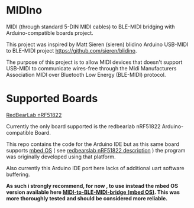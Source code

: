# MIDIno
MIDI (through standard 5-DIN MIDI cables) to BLE-MIDI bridging with Arduino-compatible boards project.    

This project was inspired by Matt Sieren (sieren) blidino Arduino USB-MIDI to BLE-MIDI project https://github.com/sieren/blidino.

The purpose of this project is to allow MIDI devices that doesn't support USB-MIDI to communicate wires-free through the Midi Manufacturers Association MIDI over Bluetooth Low Energy (BLE-MIDI) protocol.   

# Supported Boards

[RedBearLab nRF51822](https://github.com/popcornell/MIDIno/tree/master/MIDI_to_BLE-MIDI_bridge%20nRF51822)

Currently the only board supported is the redbearlab nRF51822 Arduino-compatible Board. 

This repo contains the code for the Arduino IDE but as this same board supports [mbed OS](https://www.mbed.com/en/development/mbed-os/) ( see [redbearslab nRF51822 description](http://redbearlab.com/redbearlab-nrf51822/) ) the program was originally developed using that platform.    

Also currently this Arduino IDE port here lacks of additional uart software buffering. 

**As such i strongly recommend, for now , to use instead the mbed OS version available here [MIDI-to-BLE-MIDI-bridge (mbed OS)](https://developer.mbed.org/users/popcornell/code/MIDI-to-BLE-MIDI-bridge/). This was more thoroughly tested and should be considered more reliable.** 





